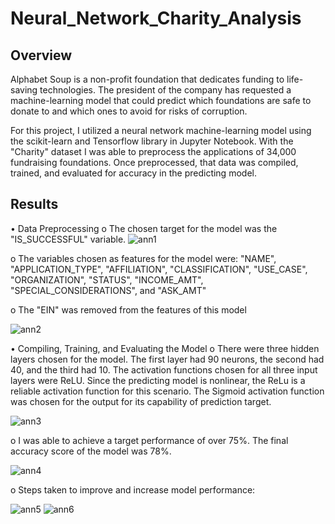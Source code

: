 # Neural_Network_Charity_Analysis
## Overview
Alphabet Soup is a non-profit foundation that dedicates funding to life-saving technologies. The president of the company has requested a machine-learning model that could predict which foundations are safe to donate to and which ones to avoid for risks of corruption. 

For this project, I utilized a neural network machine-learning model using the scikit-learn and Tensorflow library in Jupyter Notebook. With the "Charity" dataset I was able to preprocess the applications of 34,000 fundraising foundations. Once preprocessed, that data was compiled, trained, and evaluated for accuracy in the predicting model. 

## Results
•	Data Preprocessing
o	The chosen target for the model was the "IS_SUCCESSFUL" variable.
![ann1](https://user-images.githubusercontent.com/106359564/228892641-860d157a-6100-49e4-b156-2e914d5c8c86.png)

o	The variables chosen as features for the model were: "NAME", "APPLICATION_TYPE", "AFFILIATION", "CLASSIFICATION", "USE_CASE", "ORGANIZATION", "STATUS", "INCOME_AMT", "SPECIAL_CONSIDERATIONS", and "ASK_AMT"

o	The "EIN" was removed from the features of this model

![ann2](https://user-images.githubusercontent.com/106359564/228892699-13cc4022-b55f-4278-aed7-87e74362da86.png)

•	Compiling, Training, and Evaluating the Model
o	There were three hidden layers chosen for the model. The first layer had 90 neurons, the second had 40, and the third had 10. The activation functions chosen for all three input layers were ReLU. Since the predicting model is nonlinear, the ReLu is a reliable activation function for this scenario. The Sigmoid activation function was chosen for the output for its capability of prediction target.

![ann3](https://user-images.githubusercontent.com/106359564/228893387-4a456d49-5d55-4f7d-a400-f0ef9c03959c.png)


o	I was able to achieve a target performance of over 75%. The final accuracy score of the model was 78%.

![ann4](https://user-images.githubusercontent.com/106359564/228893530-412aed84-71f4-45e6-ad90-b955326c7c05.png)

o	Steps taken to improve and increase model performance:

![ann5](https://user-images.githubusercontent.com/106359564/228893846-6fded30a-85ec-4867-b32f-eb4c7ef59a22.png)
![ann6](https://user-images.githubusercontent.com/106359564/228893862-a0ec1357-e3f2-44d8-a5e0-0c0885acea26.png)




